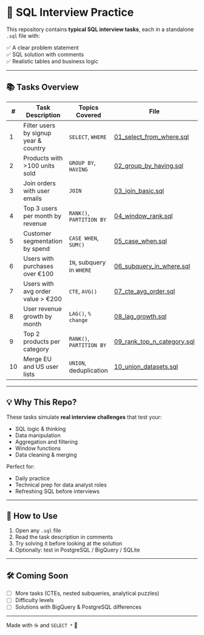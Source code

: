# 🎯 SQL Interview Practice

This repository contains **typical SQL interview tasks**, each in a standalone `.sql` file with:

✅ A clear problem statement  
✅ SQL solution with comments  
✅ Realistic tables and business logic  

---

## 📚 Tasks Overview

| #  | Task Description                          | Topics Covered                    | File                                 |
|----|-------------------------------------------|-----------------------------------|--------------------------------------|
| 1  | Filter users by signup year & country     | `SELECT`, `WHERE`                | [01_select_from_where.sql](./01_select_from_where.sql) |
| 2  | Products with >100 units sold             | `GROUP BY`, `HAVING`             | [02_group_by_having.sql](./02_group_by_having.sql) |
| 3  | Join orders with user emails              | `JOIN`                           | [03_join_basic.sql](./03_join_basic.sql) |
| 4  | Top 3 users per month by revenue          | `RANK()`, `PARTITION BY`         | [04_window_rank.sql](./04_window_rank.sql) |
| 5  | Customer segmentation by spend            | `CASE WHEN`, `SUM()`             | [05_case_when.sql](./05_case_when.sql) |
| 6  | Users with purchases over €100            | `IN`, subquery in `WHERE`        | [06_subquery_in_where.sql](./06_subquery_in_where.sql) |
| 7  | Users with avg order value > €200         | `CTE`, `AVG()`                   | [07_cte_avg_order.sql](./07_cte_avg_order.sql) |
| 8  | User revenue growth by month              | `LAG()`, `% change`              | [08_lag_growth.sql](./08_lag_growth.sql) |
| 9  | Top 2 products per category               | `RANK()`, `PARTITION BY`         | [09_rank_top_n_category.sql](./09_rank_top_n_category.sql) |
| 10 | Merge EU and US user lists                | `UNION`, deduplication           | [10_union_datasets.sql](./10_union_datasets.sql) |

---

## 💡 Why This Repo?

These tasks simulate **real interview challenges** that test your:
- SQL logic & thinking
- Data manipulation
- Aggregation and filtering
- Window functions
- Data cleaning & merging

Perfect for:
- Daily practice
- Technical prep for data analyst roles
- Refreshing SQL before interviews

---

## 🚀 How to Use

1. Open any `.sql` file
2. Read the task description in comments
3. Try solving it before looking at the solution
4. Optionally: test in PostgreSQL / BigQuery / SQLite

---

## 🛠️ Coming Soon

- [ ] More tasks (CTEs, nested subqueries, analytical puzzles)
- [ ] Difficulty levels
- [ ] Solutions with BigQuery & PostgreSQL differences

---

Made with ☕ and `SELECT *` 💙
